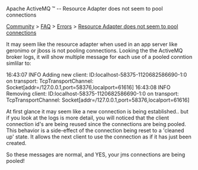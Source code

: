 Apache ActiveMQ ™ -- Resource Adapter does not seem to pool connections 

[Community](community.md) > [FAQ](CommunityCommunity/Community/faq.md) > [Errors](Community/FAQCommunity/FAQ/Community/FAQ/errors.md) > [Resource Adapter does not seem to pool connections](Community/FAQ/ErrorsCommunity/FAQ/Errors/Community/FAQ/Errors/resource-adapter-does-not-seem-to-pool-connections.md)


It may seem like the resource adapter when used in an app server like geronimo or jboss is not pooling connections. Looking the the ActiveMQ broker logs, it will show multiple message for each use of a pooled conntion simlilar to:

16:43:07 INFO  Adding new client: ID:localhost-58375-1120682586690-1:0 on transport: TcpTransportChannel: Socket\[addr=/127.0.0.1,port=58376,localport=61616\]
16:43:08 INFO  Removing client: ID:localhost-58375-1120682586690-1:0 on transport: TcpTransportChannel: Socket\[addr=/127.0.0.1,port=58376,localport=61616\]

At first glance it may seem like a new connection is being established.. but if you look at the logs is more detail, you will noticed that the client connection id's are being reused since the connections are being pooled. This behavior is a side-effect of the connection being reset to a 'cleaned up' state. It allows the next client to use the connection as if it has just been created.

So these messages are normal, and YES, your jms connections are being pooled!

